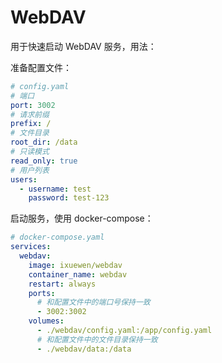 # WebDAV

用于快速启动 WebDAV 服务，用法：

准备配置文件：

```yaml
# config.yaml
# 端口
port: 3002
# 请求前缀
prefix: /
# 文件目录
root_dir: /data
# 只读模式
read_only: true
# 用户列表
users:
  - username: test
    password: test-123
```

启动服务，使用 docker-compose：

```yaml
# docker-compose.yaml
services:
  webdav:
    image: ixuewen/webdav
    container_name: webdav
    restart: always
    ports:
      # 和配置文件中的端口号保持一致
      - 3002:3002
    volumes:
      - ./webdav/config.yaml:/app/config.yaml
      # 和配置文件中的文件目录保持一致
      - ./webdav/data:/data
```
